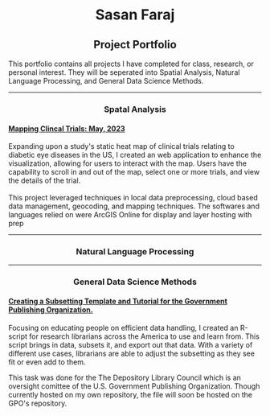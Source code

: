 <h1 align="center">Sasan Faraj</h1>
<h2 align="center">Project Portfolio</h2>

<p align="Left">
  This portfolio contains all projects I have completed for class, research, or personal interest. They will be seperated into Spatial Analysis, Natural Language Processing, and General Data Science Methods. 
</p>

<hr>

<h3 align ="Center"> Spatal Analysis </h3>

<h4 align = "left"> <a href="https://experience.arcgis.com/experience/eed2f63af3fc40b7ba93b327e2ac44a2">Mapping Clincal Trials: May, 2023</a>  </h4>
<p align = "left">
  Expanding upon a study's static heat map of clinical trials relating to diabetic eye diseases in the US, I created an web application to enhance the visualization, allowing for users to interact with the map. Users have the capability to scroll in and out of the map, select one or more trials, and view the details of the trial. 
<br>
<br>
  This project leveraged techniques in local data preprocessing, cloud based data management, geocoding, and mapping techniques. The softwares and languages relied on were ArcGIS Online for display and layer hosting with prep

<hr>
<h3 align="Center">Natural Language Processing</h3>

<hr>
<h3 align="Center">General Data Science Methods</h3>

<h4 align="Left"><a href ="https://sasan-faraj.github.io/DataSubsetting_GPOAnalysis/"> Creating a Subsetting Template and Tutorial for the Government Publishing Organization.</a></h4>
<p align="Left">
Focusing on educating people on efficient data handling, I created an R-script for research librarians across the America to use and learn from. This script brings in data, subsets it, and export out that data. With a variety of different use cases, librarians are able to adjust the subsetting as they see fit or even add to them.

 This task was done for the The Depository Library Council which is an oversight comittee of the U.S. Government Publishing Organization. Though currently hosted on my own repository, the file will soon be hosted on the GPO's repository. 
</p>


